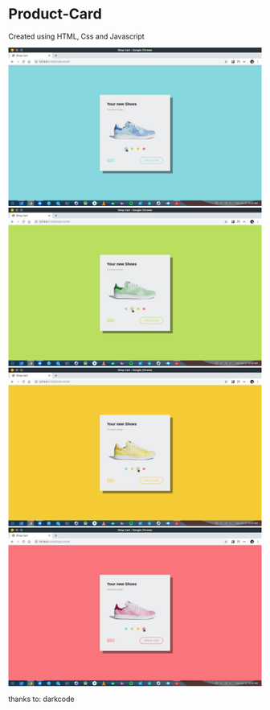 # Product-Card 
Created using HTML, Css and Javascript

<img src="Preview/01.png">
</br>

<img src="Preview/02.png">
</br>

<img src="Preview/03.png">
</br>

<img src="Preview/04.png">
</br>

thanks to: darkcode
